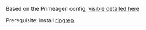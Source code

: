 Based on the Primeagen config, [visible detailed here](https://www.youtube.com/watch?v=w7i4amO_zaE)

Prerequisite: install [ripgrep](https://github.com/BurntSushi/ripgrep).



